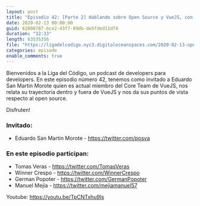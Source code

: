 ```yaml
---
layout: post
title: "Episodio 42: [Parte 2] Hablando sobre Open Source y VueJS, con Eduardo San Martin Morote"
date: 2020-02-13 00:00:00
guid: 62808787-bce2-43f7-89db-de5fded11df4
duration: "32:33"
length: 63535356
file: "https://ligadelcodigo.nyc3.digitaloceanspaces.com/2020-02-13-open-source-eduardo-san-martin-pt2.mp3"
categories: episode
enable_comments: true
---
```


Bienvenidos a la Liga del Código, un podcast de developers para developers. En este episodio número 42, tenemos como invitado a Eduardo San Martin Morote quien es actual miembro del Core Team de VueJS, nos relata su trayectoria dentro y fuera de VueJS y nos da sus puntos de vista respecto al open source. 

Disfruten!

### Invitado:
- Eduardo San Martin Morote - https://twitter.com/posva

### En este episodio participan:
- Tomas Veras - https://twitter.com/TomasVeras
- Winner Crespo - https://twitter.com/WinnerCrespo
- German Popoter - https://twitter.com/GermanPopoter
- Manuel Mejía - https://twitter.com/mejiamanuel57

Youtube: https://youtu.be/TpCNTxhu9Is
